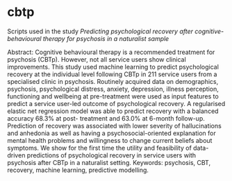 # cbtp

Scripts used in the study _Predicting psychological recovery after cognitive-behavioural therapy for psychosis in a naturalist sample_

Abstract: Cognitive behavioural therapy is a recommended treatment for psychosis (CBTp). However, not all service users show clinical improvements. This study used machine learning to predict psychological recovery at the individual level following CBTp in 211 service users from a specialised clinic in psychosis. Routinely acquired data on demographics, psychosis, psychological distress, anxiety, depression, illness perception, functioning and wellbeing at pre-treatment were used as input features to predict a service user-led outcome of psychological recovery. A regularised elastic net regression model was able to predict recovery with a balanced accuracy 68.3% at post- treatment and 63.0% at 6-month follow-up. Prediction of recovery was associated with lower severity of hallucinations and anhedonia as well as having a psychosocial-oriented explanation for mental health problems and willingness to change current beliefs about symptoms. We show for the first time the utility and feasibility of data- driven predictions of psychological recovery in service users with psychosis after CBTp in a naturalist setting. Keywords: psychosis, CBT, recovery, machine learning, predictive modelling.
